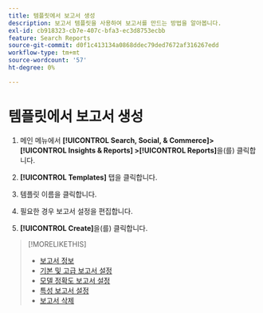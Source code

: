 ```yaml
---
title: 템플릿에서 보고서 생성
description: 보고서 템플릿을 사용하여 보고서를 만드는 방법을 알아봅니다.
exl-id: cb918323-cb7e-407c-bfa3-ec3d8753ecbb
feature: Search Reports
source-git-commit: d0f1c413134a0868ddec79ded7672af316267edd
workflow-type: tm+mt
source-wordcount: '57'
ht-degree: 0%

---
```


# 템플릿에서 보고서 생성

1. 메인 메뉴에서 **[!UICONTROL Search, Social, & Commerce]> [!UICONTROL Insights & Reports] >[!UICONTROL Reports]**&#x200B;을(를) 클릭합니다.

1. **[!UICONTROL Templates]** 탭을 클릭합니다.

1. 템플릿 이름을 클릭합니다.

1. 필요한 경우 보고서 설정을 편집합니다.

1. **[!UICONTROL Create]**&#x200B;을(를) 클릭합니다.

>[!MORELIKETHIS]
>
>* [보고서 정보](/help/search-social-commerce/reports/report-about.md)
>* [기본 및 고급 보고서 설정](/help/search-social-commerce/reports/management/basic-advanced/basic-advanced-report-settings.md)
>* [모델 정확도 보고서 설정](/help/search-social-commerce/reports/management/model-accuracy/model-accuracy-report-settings.md)
>* [특성 보고서 설정](/help/search-social-commerce/reports/management/specialty/specialty-report-settings.md)
>* [보고서 삭제](/help/search-social-commerce/reports/management/report-delete.md)
